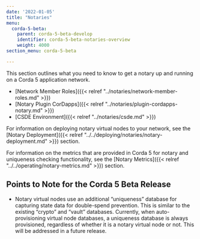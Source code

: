 ```yaml
---
date: '2022-01-05'
title: "Notaries"
menu:
  corda-5-beta:
    parent: corda-5-beta-develop
    identifier: corda-5-beta-notaries-overview
    weight: 4000
section_menu: corda-5-beta

---
```


This section outlines what you need to know to get a notary up and running on a Corda 5 application network.

* [Network Member Roles]({{< relref "../notaries/network-member-roles.md" >}})
* [Notary Plugin CorDapps]({{< relref "../notaries/plugin-cordapps-notary.md" >}})
* [CSDE Environment]({{< relref "../notaries/csde.md" >}})

For information on deploying notary virtual nodes to your network, see the [Notary Deployment]({{< relref "../../deploying/notaries/notary-deployment.md" >}}) section.

For information on the metrics that are provided in Corda 5 for notary and uniqueness checking functionality, see the [Notary Metrics]({{< relref "../../operating/notary-metrics.md" >}}) section.

## Points to Note for the Corda 5 Beta Release

* Notary virtual nodes use an additional “uniqueness” database for capturing state data for double-spend prevention. This is similar to the existing “crypto” and “vault” databases. Currently, when auto-provisioning virtual node databases, a uniqueness database is always provisioned, regardless of whether it is a notary virtual node or not. This will be addressed in a future release.
